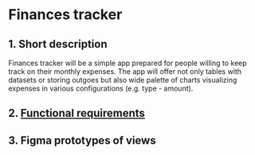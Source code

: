 # Finances tracker
## 1. Short description

Finances tracker will be a simple app prepared for people willing
to keep track on their monthly expenses. The app will offer not 
only tables with datasets or storing outgoes but also wide 
palette of charts visualizing expenses in various configurations 
(e.g. type - amount).


## 2. [Functional requirements](https://github.com/patryick/finances-tracker/wiki/Functional-Requirements)

## 3. Figma prototypes of views